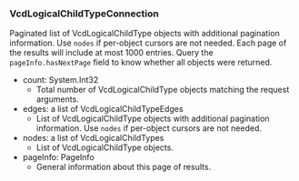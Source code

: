 ### VcdLogicalChildTypeConnection
Paginated list of VcdLogicalChildType objects with additional pagination information. Use `nodes` if per-object cursors are not needed. Each page of the results will include at most 1000 entries. Query the `pageInfo.hasNextPage` field to know whether all objects were returned.

- count: System.Int32
  - Total number of VcdLogicalChildType objects matching the request arguments.
- edges: a list of VcdLogicalChildTypeEdges
  - List of VcdLogicalChildType objects with additional pagination information. Use `nodes` if per-object cursors are not needed.
- nodes: a list of VcdLogicalChildTypes
  - List of VcdLogicalChildType objects.
- pageInfo: PageInfo
  - General information about this page of results.

